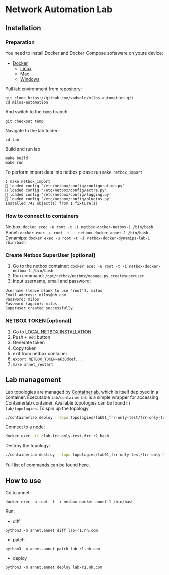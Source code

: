 # Network Automation Lab

## Installation

### Preparation

You need to install Docker and Docker Compose softaware on yours device:

- [Docker](https://docs.docker.com/engine/install/)
  - [Linux](https://docs.docker.com/desktop/install/linux/)
  - [Mac](https://docs.docker.com/desktop/install/mac-install/)
  - [Windows](https://docs.docker.com/desktop/install/windows-install/)

Pull lab environment from repository:

```
git clone https://github.com/vadvolo/milos-automation.git
cd milos-automation
```

And switch to the `temp` branch:

```
git checkout temp
```

Navigate to the lab folder:

```
cd lab
```

Build and run lab

```
make build
make run
```

To perform import data into netbox please run `make netbox_import`
```
❯ make netbox_import
🧬 loaded config '/etc/netbox/config/configuration.py'
🧬 loaded config '/etc/netbox/config/extra.py'
🧬 loaded config '/etc/netbox/config/logging.py'
🧬 loaded config '/etc/netbox/config/plugins.py'
Installed 742 object(s) from 1 fixture(s)
```

### How to connect to containers

Netbox: `docker exec -u root -t -i netbox-docker-netbox-1 /bin/bash`
Annet: `docker exec -u root -t -i netbox-docker-annet-1 /bin/bash`
Dynamips: `docker exec -u root -t -i netbox-docker-dynamips-lab-1 /bin/bash`

### Create Netbox SuperUser [optional]

1. Go to the netbox container: `docker exec -u root -t -i netbox-docker-netbox-1 /bin/bash`
2. Run command: `/opt/netbox/netbox/manage.py createsuperuser`
3. Input username, email and password:

```
Username (leave blank to use 'root'): milos
Email address: milos@nh.com
Password: milos
Password (again): milos
Superuser created successfully.
```

### NETBOX TOKEN [optional]

1. Go to [LOCAL NETBOX INSTALLATION](http://localhost:8000/users/tokens/)
2. Push `+ Add` button
3. Generate token
4. Copy token
5. exit from netbox container
6. `export NETBOX_TOKEN=a630dcef...`
7. `make annet_restart`

## Lab management

Lab topologies are managed by [Containerlab](https://containerlab.dev/), which is itself deployed in a container. Executable `lab/containerlab` is a simple wrapper for accessing Containerlab container. Available topologies can be found in `lab/topologies`. To spin up the topology:
```bash
./containerlab deploy --topo topologies/lab01_frr-only-test/frr-only-test.clab.yml
```

Connect to a node:
```bash
docker exec -it clab-frr-only-test-frr-r2 bash
```

Destroy the topology:
```bash
./containerlab destroy --topo topologies/lab01_frr-only-test/frr-only-test.clab.yml
```

Full list of commands can be found [here](https://containerlab.dev/cmd/deploy/).

## How to use

Go to annet:

```
docker exec -u root -t -i netbox-docker-annet-1 /bin/bash
```

Run:

- diff

```
python3 -m annet.annet diff lab-r1.nh.com
```

- patch

```
python3 -m annet.annet patch lab-r1.nh.com
```

- deploy

```
python3 -m annet.annet deploy lab-r1.nh.com
```
